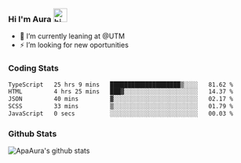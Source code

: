 ### Hi I'm Aura <img src="https://user-images.githubusercontent.com/1303154/88677602-1635ba80-d120-11ea-84d8-d263ba5fc3c0.gif" width="28px" alt="hi">

- 🔭 I’m currently leaning at @UTM
- ⚡ I’m looking for new oportunities


### Coding Stats

<!--START_SECTION:waka-->

```txt
TypeScript   25 hrs 9 mins   ████████████████████▒░░░░   81.62 %
HTML         4 hrs 25 mins   ███▓░░░░░░░░░░░░░░░░░░░░░   14.37 %
JSON         40 mins         ▓░░░░░░░░░░░░░░░░░░░░░░░░   02.17 %
SCSS         33 mins         ▒░░░░░░░░░░░░░░░░░░░░░░░░   01.79 %
JavaScript   0 secs          ░░░░░░░░░░░░░░░░░░░░░░░░░   00.03 %
```

<!--END_SECTION:waka-->

### Github Stats

![ApaAura's github stats](https://github-readme-stats.vercel.app/api?username=ApaAura&count_private=true&theme=tokyonight&hide=contribs,prs)
